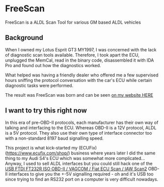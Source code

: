 # FreeScan
FreeScan is a ALDL Scan Tool for various GM based ALDL vehicles

## Background
When I owned my Lotus Esprit GT3 MY1997, I was concerned with the lack of diagnostic scan tools available. Therefore, I took apart the ECU, unplugged the MemCal, read in the binary code, disassembled it with IDA Pro and found out how the diagnostics worked.

What helped was having a friendly dealer who offered me a few supervised hours sniffing the protocol conversation with the car's ECU while certain diagnostic tasks were performed.

The result was FreeScan was born and can be seen [on my website HERE](https://www.andywhittaker.com/ecu/freescan/)

## I want to try this right now
In this era of pre-OBD-II protocols, each manufacturer has their own way of talking and interfacing to the ECU. Whereas OBD-II is a 12V protocol, ALDL is a 5V protocol. They also use their own type of interface connector too with a non-standard 8197 baud signalling speed.

This project is what kick-started my (ECUFix)(https://www.ecufix.com/shop/) business where years later I did the same thing to my Audi S4's ECU which was somewhat more complicated... Anyway, I used to sell ALDL interfaces but you could still hack one of the [USB FTDI FT232R ISO OBD-II / VAGCOM / Fiat ECU Scan / IAW Scan2](https://www.ecufix.com/shop/index.php?main_page=product_info&cPath=1&products_id=182) OBD-II interfaces to give you the +-5V signalling required - oh and it's USB too since trying to find an RS232 port on a computer is very difficult nowadays.


